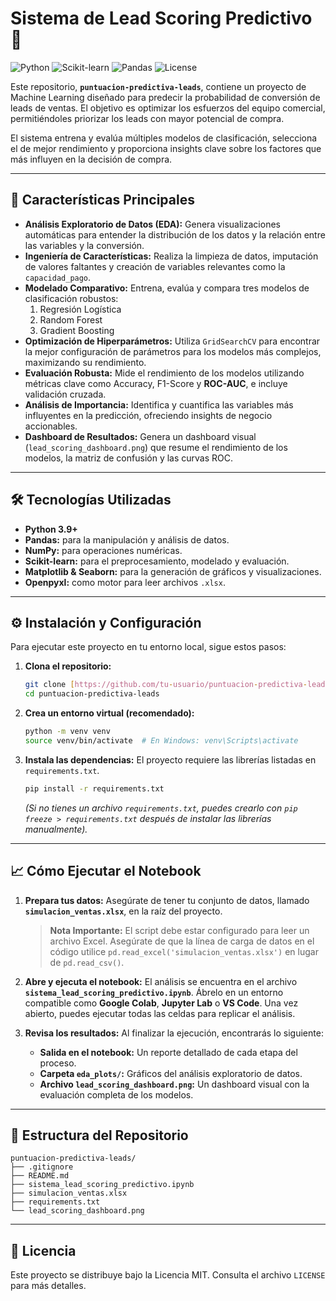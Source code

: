 # Sistema de Lead Scoring Predictivo 🎯

![Python](https://img.shields.io/badge/python-3.9+-blue.svg)
![Scikit-learn](https://img.shields.io/badge/scikit--learn-1.x-orange)
![Pandas](https://img.shields.io/badge/pandas-2.x-yellow)
![License](https://img.shields.io/badge/license-MIT-green.svg)

Este repositorio, **`puntuacion-predictiva-leads`**, contiene un proyecto de Machine Learning diseñado para predecir la probabilidad de conversión de leads de ventas. El objetivo es optimizar los esfuerzos del equipo comercial, permitiéndoles priorizar los leads con mayor potencial de compra.

El sistema entrena y evalúa múltiples modelos de clasificación, selecciona el de mejor rendimiento y proporciona insights clave sobre los factores que más influyen en la decisión de compra.

---

## 🚀 Características Principales

* **Análisis Exploratorio de Datos (EDA):** Genera visualizaciones automáticas para entender la distribución de los datos y la relación entre las variables y la conversión.
* **Ingeniería de Características:** Realiza la limpieza de datos, imputación de valores faltantes y creación de variables relevantes como la `capacidad_pago`.
* **Modelado Comparativo:** Entrena, evalúa y compara tres modelos de clasificación robustos:
    1.  Regresión Logística
    2.  Random Forest
    3.  Gradient Boosting
* **Optimización de Hiperparámetros:** Utiliza `GridSearchCV` para encontrar la mejor configuración de parámetros para los modelos más complejos, maximizando su rendimiento.
* **Evaluación Robusta:** Mide el rendimiento de los modelos utilizando métricas clave como Accuracy, F1-Score y **ROC-AUC**, e incluye validación cruzada.
* **Análisis de Importancia:** Identifica y cuantifica las variables más influyentes en la predicción, ofreciendo insights de negocio accionables.
* **Dashboard de Resultados:** Genera un dashboard visual (`lead_scoring_dashboard.png`) que resume el rendimiento de los modelos, la matriz de confusión y las curvas ROC.

---

## 🛠️ Tecnologías Utilizadas

* **Python 3.9+**
* **Pandas:** para la manipulación y análisis de datos.
* **NumPy:** para operaciones numéricas.
* **Scikit-learn:** para el preprocesamiento, modelado y evaluación.
* **Matplotlib & Seaborn:** para la generación de gráficos y visualizaciones.
* **Openpyxl:** como motor para leer archivos `.xlsx`.

---

## ⚙️ Instalación y Configuración

Para ejecutar este proyecto en tu entorno local, sigue estos pasos:

1.  **Clona el repositorio:**
    ```bash
    git clone [https://github.com/tu-usuario/puntuacion-predictiva-leads.git](https://github.com/tu-usuario/puntuacion-predictiva-leads.git)
    cd puntuacion-predictiva-leads
    ```

2.  **Crea un entorno virtual (recomendado):**
    ```bash
    python -m venv venv
    source venv/bin/activate  # En Windows: venv\Scripts\activate
    ```

3.  **Instala las dependencias:**
    El proyecto requiere las librerías listadas en `requirements.txt`.
    ```bash
    pip install -r requirements.txt
    ```
    *(Si no tienes un archivo `requirements.txt`, puedes crearlo con `pip freeze > requirements.txt` después de instalar las librerías manualmente).*

---

## 📈 Cómo Ejecutar el Notebook

1.  **Prepara tus datos:**
    Asegúrate de tener tu conjunto de datos, llamado **`simulacion_ventas.xlsx`**, en la raíz del proyecto.

    > **Nota Importante:** El script debe estar configurado para leer un archivo Excel. Asegúrate de que la línea de carga de datos en el código utilice `pd.read_excel('simulacion_ventas.xlsx')` en lugar de `pd.read_csv()`.

2.  **Abre y ejecuta el notebook:**
    El análisis se encuentra en el archivo **`sistema_lead_scoring_predictivo.ipynb`**. Ábrelo en un entorno compatible como **Google Colab**, **Jupyter Lab** o **VS Code**. Una vez abierto, puedes ejecutar todas las celdas para replicar el análisis.

3.  **Revisa los resultados:**
    Al finalizar la ejecución, encontrarás lo siguiente:
    * **Salida en el notebook:** Un reporte detallado de cada etapa del proceso.
    * **Carpeta `eda_plots/`:** Gráficos del análisis exploratorio de datos.
    * **Archivo `lead_scoring_dashboard.png`:** Un dashboard visual con la evaluación completa de los modelos.

---

## 📂 Estructura del Repositorio

```
puntuacion-predictiva-leads/
├── .gitignore
├── README.md
├── sistema_lead_scoring_predictivo.ipynb
├── simulacion_ventas.xlsx
├── requirements.txt
└── lead_scoring_dashboard.png
```

---

## 📄 Licencia

Este proyecto se distribuye bajo la Licencia MIT. Consulta el archivo `LICENSE` para más detalles.
